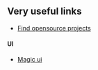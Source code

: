 ## Very useful links

- [Find opensource projects](https://www.opensourcealternative.to/)

#### UI
- [Magic ui](https://magicui.design/)

